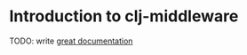 # Introduction to clj-middleware

TODO: write [great documentation](http://jacobian.org/writing/what-to-write/)
